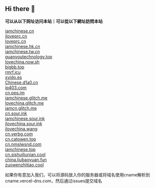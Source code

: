 ## Hi there 👋

<b>可以从以下网址访问本站｜可以從以下網址訪問本站</b>

[iamchinese.cn](https://iamchinese.cn)</br>
[iloveprc.cn](https://iloveprc.cn)</br>
[loveprc.cn](https://loveprc.cn)</br>
[iamchinese.hk.cn](https://iamchinese.hk.cn)</br>
[iamchinese.tw.cn](https://iamchinese.tw.cn)</br>
[guanyoutechnology.top](http://www.guanyoutechnology.top)</br>
[lovechina.now.sh](https://lovechina.now.sh/)</br>
[bigbb.top](https://bigbb.top/)</br>
[rmrf.icu](https://rmrf.icu/)</br>
[xvido.es](http://xvido.es/)</br>
[Chinese.d1a0.cn](https://Chinese.d1a0.cn/)</br>
[ip403.com](https://ip403.com/)</br>
[cn.pps.im](https://cn.pps.im/)</br>
[iamchinese.glitch.me](https://iamchinese.glitch.me/)</br>
[lovechina.glitch.me](https://lovechina.glitch.me/)</br>
[iamcn.glitch.me](https://iamcn.glitch.me/)</br>
[cn.sour.ink](https://cn.sour.ink/)</br>
[iamchinese.sour.ink](https://iamchinese.sour.ink/)</br>
[ilovechina.sour.ink](https://ilovechina.sour.ink/)</br>
[ilovechina.wang](https://ilovechina.wang/)</br>
[cn.verbg.com](https://cn.verbg.com/)</br>
[cn.catowen.top](https://cn.catowen.top/)</br>
[cn.nmslwsnd.com](https://cn.nmslwsnd.com/)</br>
[iamchinese.top](https://iamchinese.top/)</br>
[cn.sishuiliunian.cool](https://cn.sishuiliunian.cool/)</br>
[china.liubaoyuan.fun](https://china.liubaoyuan.fun/)</br>
[zuowenzhitiao.cool](https://zuowenzhitiao.cool/)</br>

如果你有意加入我们，可以将源码放入你的服务器或将域名使用cname解析到cname.vercel-dns.com，然后通过issues提交域名
